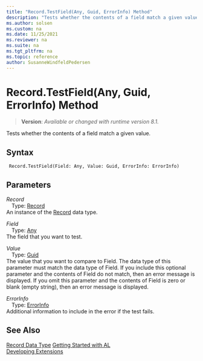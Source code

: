 ```yaml
---
title: "Record.TestField(Any, Guid, ErrorInfo) Method"
description: "Tests whether the contents of a field match a given value."
ms.author: solsen
ms.custom: na
ms.date: 11/25/2021
ms.reviewer: na
ms.suite: na
ms.tgt_pltfrm: na
ms.topic: reference
author: SusanneWindfeldPedersen
---
```

[//]: # (START>DO_NOT_EDIT)
[//]: # (IMPORTANT:Do not edit any of the content between here and the END>DO_NOT_EDIT.)
[//]: # (Any modifications should be made in the .xml files in the ModernDev repo.)
# Record.TestField(Any, Guid, ErrorInfo) Method
> **Version**: _Available or changed with runtime version 8.1._

Tests whether the contents of a field match a given value.


## Syntax
```AL
 Record.TestField(Field: Any, Value: Guid, ErrorInfo: ErrorInfo)
```
## Parameters
*Record*  
&emsp;Type: [Record](record-data-type.md)  
An instance of the [Record](record-data-type.md) data type.  

*Field*  
&emsp;Type: [Any](../any/any-data-type.md)  
The field that you want to test.
        

*Value*  
&emsp;Type: [Guid](../guid/guid-data-type.md)  
The value that you want to compare to Field. The data type of this parameter must match the data type of Field. If you include this optional parameter and the contents of Field do not match, then an error message is displayed. If you omit this parameter and the contents of Field is zero or blank (empty string), then an error message is displayed.
        

*ErrorInfo*  
&emsp;Type: [ErrorInfo](../errorinfo/errorinfo-data-type.md)  
Additional information to include in the error if the test fails.  



[//]: # (IMPORTANT: END>DO_NOT_EDIT)
## See Also
[Record Data Type](record-data-type.md)
[Getting Started with AL](../../devenv-get-started.md)  
[Developing Extensions](../../devenv-dev-overview.md)  